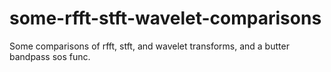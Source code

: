 # some-rfft-stft-wavelet-comparisons

Some comparisons of rfft, stft, and wavelet transforms, and a butter bandpass sos func.
